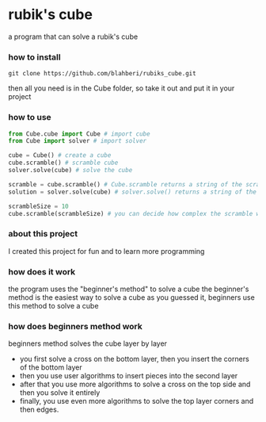 # rubik's cube
a program that can solve a rubik's cube

### how to install
`git clone https://github.com/blahberi/rubiks_cube.git`

then all you need is in the Cube folder,
so take it out and put it in your project


### how to use
```python
from Cube.cube import Cube # import cube
from Cube import solver # import solver

cube = Cube() # create a cube
cube.scramble() # scramble cube
solver.solve(cube) # solve the cube
```
```python
scramble = cube.scramble() # Cube.scramble returns a string of the scramble
solution = solver.solve(cube) # solver.solve() returns a string of the solution
```
```python
scrambleSize = 10
cube.scramble(scrambleSize) # you can decide how complex the scramble will be. default of 20
```




### about this project
I created this project for fun and to learn more programming

### how does it work
the program uses the "beginner's method" to solve a cube
the beginner's method is the easiest way to solve a cube
as you guessed it, beginners use this method to solve a cube

### how does beginners method work
beginners method solves the cube layer by layer

- you first solve a cross on the bottom layer, then you insert the corners of the bottom layer
- then you use user algorithms to insert pieces into the second layer
- after that you use more algorithms to solve a cross on the top side and then you solve it entirely
- finally, you use even more algorithms to solve the top layer corners and then edges.